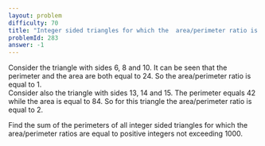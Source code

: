 ```yaml
---
layout: problem
difficulty: 70
title: "Integer sided triangles for which the  area/perimeter ratio is integral"
problemId: 283
answer: -1
---
```

 Consider the triangle with sides 6, 8 and 10. It can be seen that the perimeter and the area are both equal to 24. So the area/perimeter ratio is equal to 1.  
 Consider also the triangle with sides 13, 14 and 15. The perimeter equals 42 while the area is equal to 84. So for this triangle the area/perimeter ratio is equal to 2.

 Find the sum of the perimeters of all integer sided triangles for which the area/perimeter ratios are equal to positive integers not exceeding 1000.